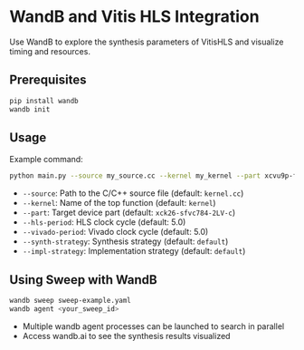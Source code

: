 # WandB and Vitis HLS Integration

Use WandB to explore the synthesis parameters of VitisHLS and visualize timing and resources.

## Prerequisites

```bash
pip install wandb
wandb init
```

## Usage

Example command:

```bash
python main.py --source my_source.cc --kernel my_kernel --part xcvu9p-flgb2104-2-i --hls-period 4.5 --vivado-period 4.5 --synth-strategy AreaOptimized_high --impl-strategy Performance_high
```

- `--source`: Path to the C/C++ source file (default: `kernel.cc`)
- `--kernel`: Name of the top function (default: `kernel`)
- `--part`: Target device part (default: `xck26-sfvc784-2LV-c`)
- `--hls-period`: HLS clock cycle (default: 5.0)
- `--vivado-period`: Vivado clock cycle (default: 5.0)
- `--synth-strategy`: Synthesis strategy (default: `default`)
- `--impl-strategy`: Implementation strategy (default: `default`)


## Using Sweep with WandB

```bash
wandb sweep sweep-example.yaml
wandb agent <your_sweep_id>
```
- Multiple wandb agent processes can be launched to search in parallel
- Access wandb.ai to see the synthesis results visualized
